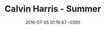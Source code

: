 ---
layout: post
title: "Calvin Harris - Summer"
date: 2016-07-05 01:19:47 -0300
tags: [Calvin Harris]
video_id: ebXbLfLACGM
---